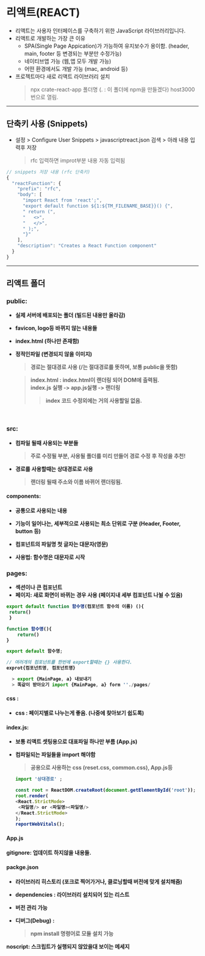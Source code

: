 # 리액트(REACT)

- 리액트는 사용자 인터페이스를 구축하기 위한 JavaScript 라이브러리입니다.
- 리액트로 개발하는 가장 큰 이유
  - SPA(Single Page Appication)가 가능하여 유지보수가 용이함. (header, main, footer 등 변경되는 부분만 수정가능)
  - 네이티브앱 가능 (웹,앱 모두 개발 가능)
  - 어떤 환경에서도 개발 가능 (mac, android 등)
- 프로젝트마다 새로 리액트 라이브러리 설치
  > npx crate-react-app 폴더명 (. : 이 폴더에 npm을 만들겠다)
  > host3000번으로 열림.

---

## 단축키 사용 (Snippets)

- 설정 > Configure User Snippets > javascriptreact.json 검색 > 아래 내용 입력후 저장
  > rfc 입력하면 improt부분 내용 자동 입력됨

```javascript
// snippets 저장 내용 (rfc 단축키)
{
  "reactFunction": {
    "prefix": "rfc",
    "body": [
      "import React from 'react';",
      "export default function ${1:${TM_FILENAME_BASE}}() {",
      " return (",
      "   <>",
      "   </>",
      " );",
      "}"
    ],
    "description": "Creates a React Function component"
  }
}
```

---

## 리액트 폴더

### <strong> public:

- 실제 서버에 배포되는 폴더 (빌드된 내용만 올라감)
- favicon, logo등 바뀌지 않는 내용들
- index.html (하나만 존재함)
- 정적인파일 (변경되지 않을 이미지)

  > 경로는 절대경로 사용 (/는 절대경로를 뜻하며, 보통 public을 뜻함)

  > index.html : index.html이 랜더링 되어 DOM에 출력됨. <br/>
  > index.js 실행 -> app.js실행 -> 랜더링
  >
  > > index 코드 수정외에는 거의 사용할일 없음.

<br>

### <strong> src:

- 컴파일 될때 사용되는 부분들

  > 주로 수정될 부분, 사용될 폴더를 미리 만들어 경로 수정 후 작성을 추천!

- 경로를 사용할때는 상대경로로 사용
  > 랜더링 될때 주소와 이름 바뀌어 랜더링됨.

#### components:

- 공통으로 사용되는 내용
- 기능이 일어나는, 세부적으로 사용되는 최소 단위로 구분 (Header, Footer, button 등)

- 컴포넌트의 파일명 첫 글자는 대문자(영문)
- 사용법: 함수명은 대문자로 시작

### pages:

- 섹션이나 큰 컴포넌트
- 페이지: 새로 화면이 바뀌는 경우 사용 (페이지내 세부 컴포넌트 나뉠 수 있음)

```javascript
export default function 함수명(컴포넌트 함수의 이름) (){
 return()
 }
```

```javascript
function 함수명(){
    return()
}

export default 함수명;
```

```javascript
// 여러개의 컴포넌트를 한번에 export할때는 {} 사용한다.
exprot{컴포넌트명, 컴포넌트명}

  > export {MainPage, a} 내보내기
  > 똑같이 받아오기 import {MainPage, a} form ''./pages/
```

#### css :

- css : 페이지별로 나누는게 좋음. (나중에 찾아보기 쉽도록)

#### index.js:

- 보통 리액트 셋팅용으로 대표파일 하나만 부름 (App.js)
- 컴파일되는 파일들을 import 해야함

  > 공용으로 사용하는 css (reset.css, common.css), App.js등 <br>

  ```javascript
  import '상대경로' ;

  const root = ReactDOM.createRoot(document.getElementById('root'));
  root.render(
  <React.StrictMode>
   <파일명/> or <파일명><파일명/>
  </React.StrictMode>
  );
  reportWebVitals();
  ```

#### App.js

#### gitignore: 업데이트 하지않을 내용들.

#### packge.json

- 라이브러리 히스토리 (포크로 찍어가거나, 클로닝할때 버전에 맞게 설치해줌)
- dependencies : 라이브러리 설치되어 있는 리스트
- 버전 관리 가능
- 디버그(Debug) :

  > npm install 명령어로 모듈 설치 가능

noscript: 스크립트가 실행되지 않았을대 보이는 메세지
